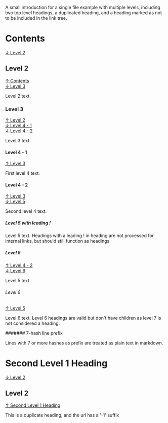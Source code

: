 A small introduction for a single file example with multiple levels, including two top level headings, a duplicated heading, and a heading marked as not to be included in the link tree.

# Contents
[&darr; Level 2](#level-2)<br />

## Level 2
[&uarr; Contents](#contents)<br />
[&darr; Level 3](#level-3)<br />

Level 2 text.

### Level 3
[&uarr; Level 2](#level-2)<br />
[&darr; Level 4 - 1](#level-4---1)<br />
[&darr; Level 4 - 2](#level-4---2)<br />

Level 3 text.

#### Level 4 - 1
[&uarr; Level 3](#level-3)<br />

First level 4 text.

#### Level 4 - 2
[&uarr; Level 3](#level-3)<br />
[&darr; Level 5](#level-5)<br />

Second level 4 text.

##### Level 5 with leading !

Level 5 text. Headings with a leading ! in heading are not processed for internal links, but should still function as headings.

##### Level 5
[&uarr; Level 4 - 2](#level-4---2)<br />
[&darr; Level 6](#level-6)<br />

Level 5 text.

###### Level 6
[&uarr; Level 5](#level-5)<br />

Level 6 text. Level 6 headings are valid but don't have children as level 7 is not considered a heading.

####### 7-hash line prefix

Lines with 7 or more hashes as prefix are treated as plain text in markdown.

# Second Level 1 Heading
[&darr; Level 2](#level-2-1)<br />

## Level 2
[&uarr; Second Level 1 Heading](#second-level-1-heading)<br />

This is a duplicate heading, and the url has a '-1' suffix
